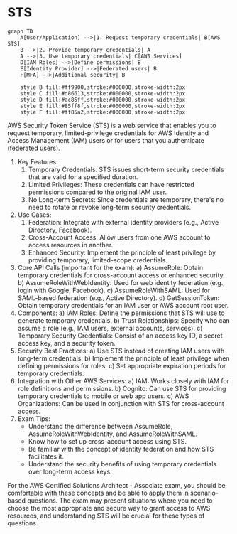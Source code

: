 # STS

```mermaid
graph TD
    A[User/Application] -->|1. Request temporary credentials| B[AWS STS]
    B -->|2. Provide temporary credentials| A
    A -->|3. Use temporary credentials| C[AWS Services]
    D[IAM Roles] -->|Define permissions| B
    E[Identity Provider] -->|Federated users| B
    F[MFA] -->|Additional security| B
    
    style B fill:#ff9900,stroke:#000000,stroke-width:2px
    style C fill:#d86613,stroke:#000000,stroke-width:2px
    style D fill:#ac85ff,stroke:#000000,stroke-width:2px
    style E fill:#85ff8f,stroke:#000000,stroke-width:2px
    style F fill:#ff85a2,stroke:#000000,stroke-width:2px
```

AWS Security Token Service (STS) is a web service that enables you to request temporary, limited-privilege credentials for AWS Identity and Access Management (IAM) users or for users that you authenticate (federated users).

1. Key Features:&#x20;
   1. Temporary Credentials: STS issues short-term security credentials that are valid for a specified duration.&#x20;
   2. Limited Privileges: These credentials can have restricted permissions compared to the original IAM user.
   3. No Long-term Secrets: Since credentials are temporary, there's no need to rotate or revoke long-term security credentials.
2. Use Cases:&#x20;
   1. Federation: Integrate with external identity providers (e.g., Active Directory, Facebook).&#x20;
   2. Cross-Account Access: Allow users from one AWS account to access resources in another.
   3. Enhanced Security: Implement the principle of least privilege by providing temporary, limited-scope credentials.
3. Core API Calls (important for the exam): a) AssumeRole: Obtain temporary credentials for cross-account access or enhanced security. b) AssumeRoleWithWebIdentity: Used for web identity federation (e.g., login with Google, Facebook). c) AssumeRoleWithSAML: Used for SAML-based federation (e.g., Active Directory). d) GetSessionToken: Obtain temporary credentials for an IAM user or AWS account root user.
4. Components: a) IAM Roles: Define the permissions that STS will use to generate temporary credentials. b) Trust Relationships: Specify who can assume a role (e.g., IAM users, external accounts, services). c) Temporary Security Credentials: Consist of an access key ID, a secret access key, and a security token.
5. Security Best Practices: a) Use STS instead of creating IAM users with long-term credentials. b) Implement the principle of least privilege when defining permissions for roles. c) Set appropriate expiration periods for temporary credentials.
6. Integration with Other AWS Services: a) IAM: Works closely with IAM for role definitions and permissions. b) Cognito: Can use STS for providing temporary credentials to mobile or web app users. c) AWS Organizations: Can be used in conjunction with STS for cross-account access.
7. Exam Tips:
   * Understand the difference between AssumeRole, AssumeRoleWithWebIdentity, and AssumeRoleWithSAML.
   * Know how to set up cross-account access using STS.
   * Be familiar with the concept of identity federation and how STS facilitates it.
   * Understand the security benefits of using temporary credentials over long-term access keys.

For the AWS Certified Solutions Architect - Associate exam, you should be comfortable with these concepts and be able to apply them in scenario-based questions. The exam may present situations where you need to choose the most appropriate and secure way to grant access to AWS resources, and understanding STS will be crucial for these types of questions.

